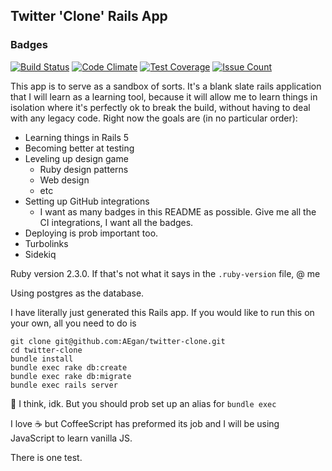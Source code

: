 ## Twitter 'Clone' Rails App

### Badges
[![Build Status](https://travis-ci.org/AEgan/twitter-clone.svg?branch=master)](https://travis-ci.org/AEgan/twitter-clone)
[![Code Climate](https://codeclimate.com/github/AEgan/twitter-clone/badges/gpa.svg)](https://codeclimate.com/github/AEgan/twitter-clone)
[![Test Coverage](https://codeclimate.com/github/AEgan/twitter-clone/badges/coverage.svg)](https://codeclimate.com/github/AEgan/twitter-clone/coverage)
[![Issue Count](https://codeclimate.com/github/AEgan/twitter-clone/badges/issue_count.svg)](https://codeclimate.com/github/AEgan/twitter-clone)

This app is to serve as a sandbox of sorts. It's a blank slate rails application that I will learn as a learning tool, because it will allow me to learn things in isolation where it's perfectly ok to break the build, without having to deal with any legacy code. Right now the goals are (in no particular order):

* Learning things in Rails 5
* Becoming better at testing
* Leveling up design game
  * Ruby design patterns
  * Web design
  * etc
* Setting up GitHub integrations
  * I want as many badges in this README as possible. Give me all the CI integrations, I want all the badges.
* Deploying is prob important too.
* Turbolinks
* Sidekiq


Ruby version 2.3.0. If that's not what it says in the `.ruby-version` file, @ me

Using postgres as the database.

I have literally just generated this Rails app. If you would like to run this on your own, all you need to do is

```
git clone git@github.com:AEgan/twitter-clone.git
cd twitter-clone
bundle install
bundle exec rake db:create
bundle exec rake db:migrate
bundle exec rails server
```
:tada:
I think, idk.
But you should prob set up an alias for `bundle exec`

I love :coffee: but CoffeeScript has preformed its job and I will be using JavaScript to learn vanilla JS.

There is one test.
